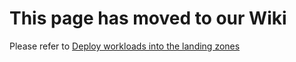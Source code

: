 # This page has moved to our Wiki

Please refer to [Deploy workloads into the landing zones](https://github.com/Azure/Enterprise-Scale/wiki/ALZ-Deploy-workloads)

